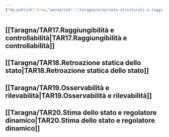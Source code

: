 ```yaml
---
{"dg-publish":true,"permalink":"/taragna/proprieta-strutturali-e-leggi-di-controllo/"}
---
```


## [[Taragna/TAR17.Raggiungibilità e controllabilità\|TAR17.Raggiungibilità e controllabilità]]
## [[Taragna/TAR18.Retroazione statica dello stato\|TAR18.Retroazione statica dello stato]]
## [[Taragna/TAR19.Osservabilità e rilevabilità\|TAR19.Osservabilità e rilevabilità]]
## [[Taragna/TAR20.Stima dello stato e regolatore dinamico\|TAR20.Stima dello stato e regolatore dinamico]]
